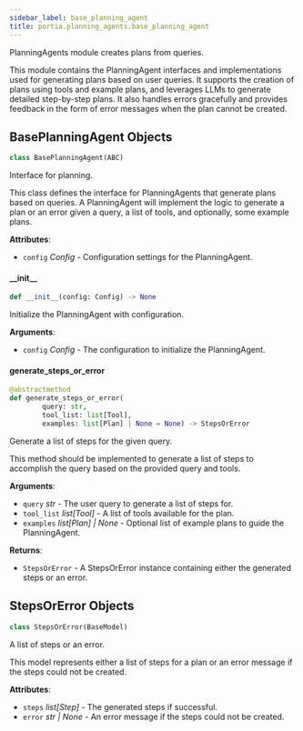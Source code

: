 ```yaml
---
sidebar_label: base_planning_agent
title: portia.planning_agents.base_planning_agent
---
```


PlanningAgents module creates plans from queries.

This module contains the PlanningAgent interfaces and implementations used for generating plans
based on user queries. It supports the creation of plans using tools and example plans, and
leverages LLMs to generate detailed step-by-step plans. It also handles errors gracefully and
provides feedback in the form of error messages when the plan cannot be created.

## BasePlanningAgent Objects

```python
class BasePlanningAgent(ABC)
```

Interface for planning.

This class defines the interface for PlanningAgents that generate plans based on queries.
A PlanningAgent will implement the logic to generate a plan or an error given a query,
a list of tools, and optionally, some example plans.

**Attributes**:

- `config` _Config_ - Configuration settings for the PlanningAgent.

#### \_\_init\_\_

```python
def __init__(config: Config) -> None
```

Initialize the PlanningAgent with configuration.

**Arguments**:

- `config` _Config_ - The configuration to initialize the PlanningAgent.

#### generate\_steps\_or\_error

```python
@abstractmethod
def generate_steps_or_error(
        query: str,
        tool_list: list[Tool],
        examples: list[Plan] | None = None) -> StepsOrError
```

Generate a list of steps for the given query.

This method should be implemented to generate a list of steps to accomplish the query based
on the provided query and tools.

**Arguments**:

- `query` _str_ - The user query to generate a list of steps for.
- `tool_list` _list[Tool]_ - A list of tools available for the plan.
- `examples` _list[Plan] | None_ - Optional list of example plans to guide the PlanningAgent.
  

**Returns**:

- `StepsOrError` - A StepsOrError instance containing either the generated steps or an error.

## StepsOrError Objects

```python
class StepsOrError(BaseModel)
```

A list of steps or an error.

This model represents either a list of steps for a plan or an error message if
the steps could not be created.

**Attributes**:

- `steps` _list[Step]_ - The generated steps if successful.
- `error` _str | None_ - An error message if the steps could not be created.

